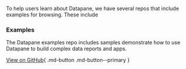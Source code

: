 To help users learn about Datapane, we have several repos that include examples for browsing. These include

### Examples

The Datapane examples repo includes samples demonstrate how to use Datapane to build complex data reports and apps.

[View on GitHub](https://github.com/datapane/examples){ .md-button .md-button--primary }
